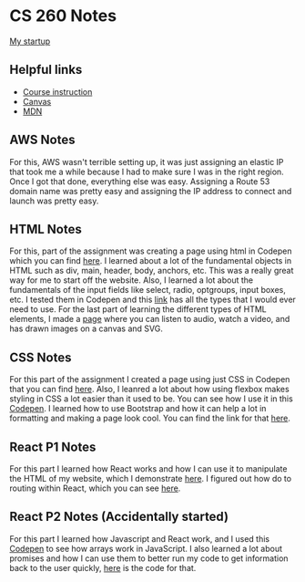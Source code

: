 # CS 260 Notes

[My startup](https://simon.cs260.click)

## Helpful links

- [Course instruction](https://github.com/webprogramming260)
- [Canvas](https://byu.instructure.com)
- [MDN](https://developer.mozilla.org)

## AWS Notes

For this, AWS wasn't terrible setting up, it was just assigning an elastic IP that took me a while because I had to make sure I was in the right region.  Once I got that done, everything else was easy.  Assigning a Route 53 domain name was pretty easy and assigning the IP address to connect and launch was pretty easy. 

## HTML Notes

For this, part of the assignment was creating a page using html in Codepen which you can find [here](https://codepen.io/Sheenster/pen/qEWMwjw).  I learned about a lot of the fundamental objects in HTML such as div, main, header, body, anchors, etc.  This was a really great way for me to start off the website.  Also, I learned a lot about the fundamentals of the input fields like select, radio, optgroups, input boxes, etc.  I tested them in Codepen and this [link](https://codepen.io/Sheenster/pen/raBZbRP) has all the types that I would ever need to use.  For the last part of learning the different types of HTML elements, I made a [page](https://codepen.io/Sheenster/pen/vEBzMoX) where you can listen to audio, watch a video, and has drawn images on a canvas and SVG.  

## CSS Notes
For this part of the assignment I created a page using just CSS in Codepen that you can find [here](https://codepen.io/Sheenster/pen/ogvaVxe).  Also, I leanred a lot about how using flexbox makes styling in CSS a lot easier than it used to be.  You can see how I use it in this [Codepen](https://codepen.io/Sheenster/pen/dPbrpYR).  I learned how to use Bootstrap and how it can help a lot in formatting and making a page look cool.  You can find the link for that [here](https://codepen.io/Sheenster/pen/RNbdGjJ).

## React P1 Notes
For this part I learned how React works and how I can use it to manipulate the HTML of my website, which I demonstrate [here](https://codepen.io/Sheenster/pen/KwPYBwq).  I figured out how do to routing within React, which you can see [here](https://codepen.io/Sheenster/pen/emOojVP).

## React P2 Notes (Accidentally started)
For this part I learned how Javascript and React work, and I used this [Codepen](https://codepen.io/Sheenster/pen/qEWMwjw) to see how arrays work in JavaScript.  I also learned a lot about promises and how I can use them to better run my code to get information back to the user quickly, [here](https://codepen.io/leesjensen/pen/RwJJKwj) is the code for that.

